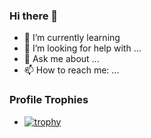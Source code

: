 ### Hi there 👋

- 🌱 I’m currently learning 
- 🤔 I’m looking for help with ...
- 💬 Ask me about ...
- 📫 How to reach me: ...

### Profile Trophies
- [![trophy](https://github-profile-trophy.vercel.app/?username=ZhangHaoWeb&theme=onedark)](https://github.com/ryo-ma/github-profile-trophy)
